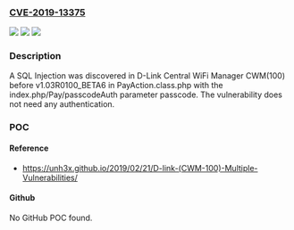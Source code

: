 ### [CVE-2019-13375](https://cve.mitre.org/cgi-bin/cvename.cgi?name=CVE-2019-13375)
![](https://img.shields.io/static/v1?label=Product&message=n%2Fa&color=blue)
![](https://img.shields.io/static/v1?label=Version&message=n%2Fa&color=blue)
![](https://img.shields.io/static/v1?label=Vulnerability&message=n%2Fa&color=brighgreen)

### Description

A SQL Injection was discovered in D-Link Central WiFi Manager CWM(100) before v1.03R0100_BETA6 in PayAction.class.php with the index.php/Pay/passcodeAuth parameter passcode. The vulnerability does not need any authentication.

### POC

#### Reference
- https://unh3x.github.io/2019/02/21/D-link-(CWM-100)-Multiple-Vulnerabilities/

#### Github
No GitHub POC found.

